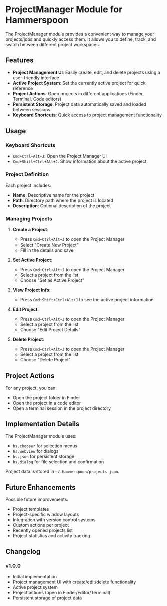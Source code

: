 # ProjectManager Module for Hammerspoon

The ProjectManager module provides a convenient way to manage your projects/jobs and quickly access them. It allows you to define, track, and switch between different project workspaces.

## Features

- **Project Management UI**: Easily create, edit, and delete projects using a user-friendly interface
- **Active Project System**: Set the currently active project for quick reference
- **Project Actions**: Open projects in different applications (Finder, Terminal, Code editors)
- **Persistent Storage**: Project data automatically saved and loaded between sessions
- **Keyboard Shortcuts**: Quick access to project management functionality

## Usage

### Keyboard Shortcuts

- `Cmd+Ctrl+Alt+J`: Open the Project Manager UI
- `Cmd+Shift+Ctrl+Alt+J`: Show information about the active project

### Project Definition

Each project includes:
- **Name**: Descriptive name for the project
- **Path**: Directory path where the project is located
- **Description**: Optional description of the project

### Managing Projects

1. **Create a Project**:
   - Press `Cmd+Ctrl+Alt+J` to open the Project Manager
   - Select "Create New Project" 
   - Fill in the details and save

2. **Set Active Project**:
   - Press `Cmd+Ctrl+Alt+J` to open the Project Manager
   - Select a project from the list
   - Choose "Set as Active Project"

3. **View Project Info**:
   - Press `Cmd+Shift+Ctrl+Alt+J` to see the active project information

4. **Edit Project**:
   - Press `Cmd+Ctrl+Alt+J` to open the Project Manager
   - Select a project from the list
   - Choose "Edit Project Details"

5. **Delete Project**:
   - Press `Cmd+Ctrl+Alt+J` to open the Project Manager
   - Select a project from the list
   - Choose "Delete Project"

## Project Actions

For any project, you can:
- Open the project folder in Finder
- Open the project in a code editor
- Open a terminal session in the project directory

## Implementation Details

The ProjectManager module uses:
- `hs.chooser` for selection menus
- `hs.webview` for dialogs
- `hs.json` for persistent storage
- `hs.dialog` for file selection and confirmation

Project data is stored in `~/.hammerspoon/projects.json`.

## Future Enhancements

Possible future improvements:
- Project templates
- Project-specific window layouts
- Integration with version control systems
- Custom actions per project
- Recently opened projects list
- Project statistics and activity tracking

## Changelog

### v1.0.0
- Initial implementation
- Project management UI with create/edit/delete functionality
- Active project system
- Project actions (open in Finder/Editor/Terminal)
- Persistent storage of project data 
